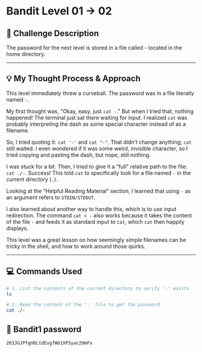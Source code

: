 # Bandit Level 01 → 02

## 🎯 Challenge Description

The password for the next level is stored in a file called - located in the home directory.

---

## 💡 My Thought Process & Approach

This level immediately threw a curveball. The password was in a file literally named `-`.

My first thought was, "Okay, easy, just `cat -`." But when I tried that, nothing happened! The terminal just sat there waiting for input. I realized `cat` was probably interpreting the dash as some special character instead of as a filename.

So, I tried quoting it: `cat '-'` and `cat "-"`. That didn't change anything; `cat` still waited. I even wondered if it was some weird, invisible character, so I tried copying and pasting the dash, but nope, still nothing.

I was stuck for a bit. Then, I tried to give it a "full" relative path to the file: `cat ./-`. Success! This told `cat` to specifically look for a file named `-` in the current directory (`.`).

Looking at the "Helpful Reading Material" section, I learned that using `-` as an argument refers to `STDIN/STDOUT`.

I also learned about another way to handle this, which is to use input redirection. The command `cat < -` also works because it takes the content of the file `-` and feeds it as standard input to `cat`, which `cat` then happily displays.

This level was a great lesson on how seemingly simple filenames can be tricky in the shell, and how to work around those quirks.

---

## 💻 Commands Used

```bash
# 1. List the contents of the current directory to verify '-' exists
ls

# 2. Read the content of the '-' file to get the password
cat ./-
```

## 🔑 Bandit1 password
```
263JGJPfgU6LtdEvgfWU1XP5yac29mFx
```
